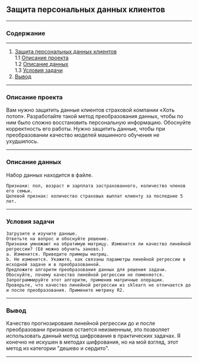 <a name= ""> </a>
## **Защита персональных данных клиентов**
___
### Содержание
___
1.  [Защита персональных данных клиентов](#0)    
	1.1 [Описание проекта](#1)  
	1.2 [Описание данных](#2)  
	1.3 [Условия задачи](#3)    
2. [Вывод](#4)    

___
<a name= "1"> </a>
### Описание проекта
Вам нужно защитить данные клиентов страховой компании «Хоть потоп». Разработайте такой метод преобразования данных, чтобы по ним было сложно восстановить персональную информацию. Обоснуйте корректность его работы.
Нужно защитить данные, чтобы при преобразовании качество моделей машинного обучения не ухудшилось.
___
<a name= "2"> </a>
### Описание данных

Набор данных находится в файле.

    Признаки: пол, возраст и зарплата застрахованного, количество членов его семьи.
    Целевой признак: количество страховых выплат клиенту за последние 5 лет.

___
<a name= "3"> </a>
### Условия задачи

    Загрузите и изучите данные.
    Ответьте на вопрос и обоснуйте решение.
    Признаки умножают на обратимую матрицу. Изменится ли качество линейной регрессии? (Её можно обучить заново.)
    a. Изменится. Приведите примеры матриц.
    b. Не изменится. Укажите, как связаны параметры линейной регрессии в исходной задаче и в преобразованной.
    Предложите алгоритм преобразования данных для решения задачи. Обоснуйте, почему качество линейной регрессии не поменяется.
    Запрограммируйте этот алгоритм, применив матричные операции. Проверьте, что качество линейной регрессии из sklearn не отличается до и после преобразования. Примените метрику R2.
___
<a name= "4"> </a>
### Вывод
Качество прогнозироваия линейной регрессии до и после преобразовани признаков остается неизменным, это позволяет использовать данный метод шифрования в практических задачах. Я конечно не искушен в методах шифрования, но на мой взгляд, этот метод из категории "дешево и сердито".


___
